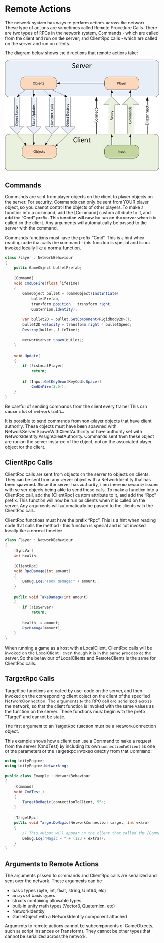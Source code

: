 # Remote Actions

The network system has ways to perform actions across the network. These type of actions are sometimes called Remote Procedure Calls. There are two types of RPCs in the network system, Commands - which are called from the client and run on the server; and ClientRpc calls - which are called on the server and run on clients.

The diagram below shows the directions that remote actions take:

![Data Flow Graph](UNetDirections.jpg)

## Commands

Commands are sent from player objects on the client to player objects on the server. For security, Commands can only be sent from YOUR player object, so you cannot control the objects of other players. To make a function into a command, add the [Command] custom attribute to it, and add the “Cmd” prefix. This function will now be run on the server when it is called on the client. Any arguments will automatically be passed to the server with the command.

Commands functions must have the prefix “Cmd”. This is a hint when reading code that calls the command - this function is special and is not invoked locally like a normal function.

```cs
class Player : NetworkBehaviour
{
    public GameObject bulletPrefab;

    [Command]
    void CmdDoFire(float lifeTime)
    {
        GameObject bullet = (GameObject)Instantiate(
            bulletPrefab, 
            transform.position + transform.right,
            Quaternion.identity);
            
        var bullet2D = bullet.GetComponent<Rigidbody2D>();
        bullet2D.velocity = transform.right * bulletSpeed;
        Destroy(bullet, lifeTime);

        NetworkServer.Spawn(bullet);
    }

    void Update()
    {
        if (!isLocalPlayer)
            return;

        if (Input.GetKeyDown(KeyCode.Space))
            CmdDoFire(3.0f);
    }
}
```

Be careful of sending commands from the client every frame! This can cause a lot of network traffic.

It is possible to send commands from non-player objects that have client authority. These objects must have been spawned with NetworkServer.SpawnWithClientAuthority or have authority set with NetworkIdentity.AssignClientAuthority. Commands sent from these object are run on the server instance of the object, not on the associated player object for the client.

## ClientRpc Calls

ClientRpc calls are sent from objects on the server to objects on clients. They can be sent from any server object with a NetworkIdentity that has been spawned. Since the server has authority, then there no security issues with server objects being able to send these calls. To make a function into a ClientRpc call, add the [ClientRpc] custom attribute to it, and add the “Rpc” prefix. This function will now be run on clients when it is called on the server. Any arguments will automatically be passed to the clients with the ClientRpc call..

ClientRpc functions must have the prefix “Rpc”. This is a hint when reading code that calls the method - this function is special and is not invoked locally like a normal function.

```cs
class Player : NetworkBehaviour
{
    [SyncVar]
    int health;

    [ClientRpc]
    void RpcDamage(int amount)
    {
        Debug.Log("Took damage:" + amount);
    }

    public void TakeDamage(int amount)
    {
        if (!isServer)
            return;

        health -= amount;
        RpcDamage(amount);
    }
}
```

When running a game as a host with a LocalClient, ClientRpc calls will be invoked on the LocalClient - even though it is in the same process as the server. So the behaviour of LocalClients and RemoteClients is the same for ClientRpc calls.

## TargetRpc Calls

TargetRpc functions are called by user code on the server, and then invoked on the corresponding client object on the client of the specified NetworkConnection. The arguments to the RPC call are serialized across the network, so that the client function is invoked with the same values as the function on the server. These functions must begin with the prefix "Target" and cannot be static.

The first argument to an TargetRpc function must be a NetworkConnection object.

This example shows how a client can use a Command to make a request from the server (CmdTest) by including its own `connectionToClient` as one of the parameters of the TargetRpc invoked directly from that Command:

```cs
using UnityEngine;
using UnityEngine.Networking;

public class Example : NetworkBehaviour
{
    [Command]
    void CmdTest()
    {
        TargetDoMagic(connectionToClient, 55);
    }

    [TargetRpc]
    public void TargetDoMagic(NetworkConnection target, int extra)
    {
        // This output will appear on the client that called the [Command] above
        Debug.Log("Magic = " + (123 + extra));
    }
}
```

## Arguments to Remote Actions

The arguments passed to commands and ClientRpc calls are serialized and sent over the network. These arguments can be:

-   basic types (byte, int, float, string, UInt64, etc)
-   arrays of basic types
-   structs containing allowable types
-   built-in unity math types (Vector3, Quaternion, etc)
-   NetworkIdentity
-   GameObject with a NetworkIdentity component attached

Arguments to remote actions cannot be subcomponents of GameObjects, such as script instances or Transforms. They cannot be other types that cannot be serialized across the network.
